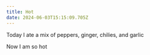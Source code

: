 ```yaml
---
title: Hot
date: 2024-06-03T15:15:09.705Z
---
```


Today I ate a mix of peppers, ginger, chilies, and garlic

Now I am so hot
